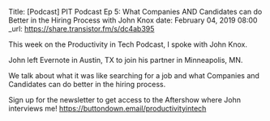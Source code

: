 Title: [Podcast] PIT Podcast Ep 5: What Companies AND Candidates can do Better in the Hiring Process with John Knox
date: February 04, 2019 08:00
_url: https://share.transistor.fm/s/dc4ab395

This week on the Productivity in Tech Podcast, I spoke with John Knox.

John left Evernote in Austin, TX to join his partner in Minneapolis, MN. 

We talk about what it was like searching for a job and what Companies and Candidates can do better in the hiring process. 

Sign up for the newsletter to get access to the Aftershow where John interviews me!
<https://buttondown.email/productivityintech>
